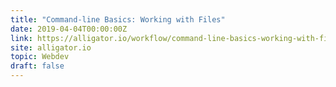 ```yaml
---
title: "Command-line Basics: Working with Files"
date: 2019-04-04T00:00:00Z
link: https://alligator.io/workflow/command-line-basics-working-with-files/
site: alligator.io
topic: Webdev
draft: false
---
```

